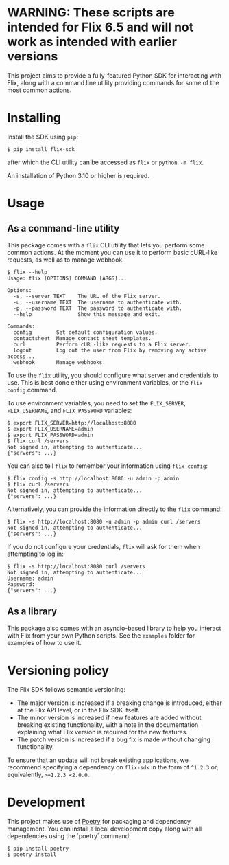 # WARNING: These scripts are intended for Flix 6.5 and will not work as intended with earlier versions

This project aims to provide a fully-featured Python SDK for interacting with Flix,
along with a command line utility providing commands for some of the most common actions.

# Installing

Install the SDK using `pip`:
```
$ pip install flix-sdk
```
after which the CLI utility can be accessed as `flix` or `python -m flix`.

An installation of Python 3.10 or higher is required.

# Usage

## As a command-line utility

This package comes with a `flix` CLI utility that lets you perform some common actions.
At the moment you can use it to perform basic cURL-like requests, as well as to manage webhook.

```
$ flix --help
Usage: flix [OPTIONS] COMMAND [ARGS]...

Options:
  -s, --server TEXT    The URL of the Flix server.
  -u, --username TEXT  The username to authenticate with.
  -p, --password TEXT  The password to authenticate with.
  --help               Show this message and exit.

Commands:
  config        Set default configuration values.
  contactsheet  Manage contact sheet templates.
  curl          Perform cURL-like requests to a Flix server.
  logout        Log out the user from Flix by removing any active access...
  webhook       Manage webhooks.
```

To use the `flix` utility, you should configure what server and credentials to use.
This is best done either using environment variables, or the `flix config` command.

To use environment variables, you need to set the `FLIX_SERVER`, `FLIX_USERNAME`, and `FLIX_PASSWORD` variables:
```
$ export FLIX_SERVER=http://localhost:8080
$ export FLIX_USERNAME=admin
$ export FLIX_PASSWORD=admin
$ flix curl /servers
Not signed in, attempting to authenticate...
{"servers": ...}
```

You can also tell `flix` to remember your information using `flix config`:
```
$ flix config -s http://localhost:8080 -u admin -p admin
$ flix curl /servers
Not signed in, attempting to authenticate...
{"servers": ...}
```

Alternatively, you can provide the information directly to the `flix` command:
```
$ flix -s http://localhost:8080 -u admin -p admin curl /servers
Not signed in, attempting to authenticate...
{"servers": ...}
```

If you do not configure your credentials, `flix` will ask for them when attempting to log in:
```
$ flix -s http://localhost:8080 curl /servers
Not signed in, attempting to authenticate...
Username: admin
Password:
{"servers": ...}
```

## As a library

This package also comes with an asyncio-based library to help you interact with Flix from your own Python scripts.
See the `examples` folder for examples of how to use it.

# Versioning policy

The Flix SDK follows semantic versioning:
* The major version is increased if a breaking change is introduced, either at the Flix API level, or in the Flix SDK itself.
* The minor version is increased if new features are added without breaking existing functionality, with a note in the documentation explaining what Flix version is required for the new features.
* The patch version is increased if a bug fix is made without changing functionality.

To ensure that an update will not break existing applications, we recommend specifying a dependency on `flix-sdk` in the form of `^1.2.3` or, equivalently, `>=1.2.3 <2.0.0`.

# Development

This project makes use of [Poetry](https://python-poetry.org/) for packaging and dependency management.
You can install a local development copy along with all dependencies using the `poetry´ command:
```
$ pip install poetry
$ poetry install
```
